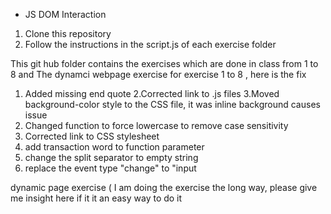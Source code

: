 * JS DOM Interaction 

1) Clone this repository
2) Follow the instructions in the script.js of each exercise folder

This git hub folder contains the exercises which are done in class from 1 to 8  and 
The dynamci webpage exercise
for exercise 1 to 8 , here is the fix 
1. Added missing end quote
2.Corrected link to .js files
3.Moved background-color style to the CSS file, it was inline background causes issue 
4. Changed function to force lowercase to remove case sensitivity
5. Corrected link to CSS stylesheet
6. add transaction word  to function parameter
7. change the split separator to empty string
8. replace the event type "change" to "input 

dynamic page exercise ( I am doing the exercise the long way, please give me insight here  if it it an easy way to do it 

